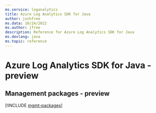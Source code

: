 ```yaml
---
ms.service: loganalytics
title: Azure Log Analytics SDK for Java
author: joshfree
ms.data: 10/24/2022
ms.author: jfree
description: Reference for Azure Log Analytics SDK for Java
ms.devlang: java
ms.topic: reference
---
```

# Azure Log Analytics SDK for Java - preview

## Management packages - preview
[!INCLUDE [mgmt-packages](log-analytics-mgmt-index.md)]
